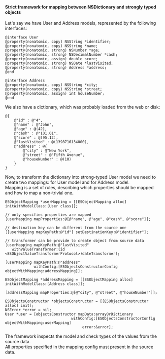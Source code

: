 #### Strict framework for mapping between NSDictionary and strongly typed objects

Let's say we have User and Address models, represented by the following interfaces:

```objc
@interface User
@property(nonatomic, copy) NSString *identifier;
@property(nonatomic, copy) NSString *name;
@property(nonatomic, strong) NSNumber *age;
@property(nonatomic, strong) NSDecimalNumber *cash;
@property(nonatomic, assign) double score;
@property(nonatomic, strong) NSDate *lastVisited;
@property(nonatomic, strong) Address *address;
@end
```

```objc
@interface Address
@property(nonatomic, copy) NSString *city;
@property(nonatomic, copy) NSString *street;
@property(nonatomic, assign) int houseNumber;
@end
```

We also have a dictionary, which was probably loaded from the web or disk:

```objc
@{
	@"id" : @"4",
	@"name" : @"John",
	@"age" : @(42),
	@"cash" : @"101.01",
	@"score" : @(95.12),
	@"lastVisited" : @(1398716134000),
	@"address" : @{
		@"city" : @"New York",
		@"street" : @"Fifth Avenue",
		@"houseNumber" : @(10)
	}
}
```

Now, to transform the dictionary into strong-typed User model we need to create two mappings: for User model and for Address model.  
Mapping is a set of rules, describing which properties should be mapped and how to map a non-trivial one.

```objc
ESObjectMapping *userMapping = [[ESObjectMapping alloc] initWithModelClass:[User class]];

// only specifies properties are mapped
[userMapping mapProperties:@[@"name", @"age", @"cash", @"score"]];

// destination key can be different from the source one
[[userMapping mapKeyPath:@"id"] setDestinationKey:@"identifier"];

// transformer can be provide to create object from source data
[userMapping mapKeyPath:@"lastVisited" 
   withValueTransformer:(id <ESObjectValueTransformerProtocol>)dateTransformer];

[userMapping mapKeyPath:@"address" 
             withConfig:[ESObjectsConstructorConfig objectWithMapping:addressMapping]];
```

```objc
ESObjectMapping *addressMapping = [[ESObjectMapping alloc] initWithModelClass:[Address class]];

[addressMapping mapProperties:@[@"city", @"street", @"houseNumber"]];
```

```objc
ESObjectsConstructor *objectsConstructor = [[ESObjectsConstructor alloc] init];
NSError *error = nil;
User *user = [objectsConstructor mapData:arrayOrDictionary 
                              withConfig:[ESObjectsConstructorConfig objectWithMapping:userMapping] 
                                   error:&error];
```

The framework inspects the model and check types of the values from the source data.   
All properties specified in the mapping config must present in the source data.
